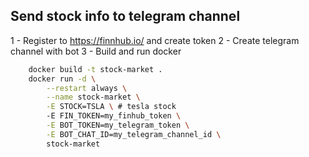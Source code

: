 ## Send stock info to telegram channel

1 - Register to https://finnhub.io/ and create token
2 - Create telegram channel with bot 
3 - Build and run docker 

```bash
    docker build -t stock-market .
    docker run -d \
        --restart always \
        --name stock-market \
        -E STOCK=TSLA \ # tesla stock    
        -E FIN_TOKEN=my_finhub_token \
        -E BOT_TOKEN=my_telegram_token \
        -E BOT_CHAT_ID=my_telegram_channel_id \
        stock-market
```